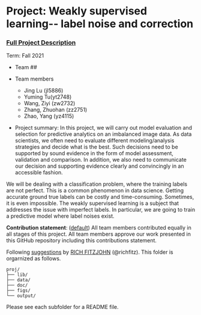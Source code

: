 # Project: Weakly supervised learning-- label noise and correction


### [Full Project Description](doc/project3_desc.md)

Term: Fall 2021

+ Team ##
+ Team members
	+ Jing Lu (jl5886)
	+ Yuming Tu(yt2748)
	+ Wang, Ziyi (zw2732)
	+ Zhang, Zhuohan (zz2751)
	+ Zhao, Yang (yz4115)

+ Project summary: In this project, we will carry out model evaluation and selection for predictive analytics on an imbalanced image data. As data scientists, we often need to evaluate different modeling/analysis strategies and decide what is the best. Such decisions need to be supported by sound evidence in the form of model assessment, validation and comparison. In addition, we also need to communicate our decision and supporting evidence clearly and convincingly in an accessible fashion.

We will be dealing with a classification problem, where the training labels are not perfect. This is a common phenomenon in data science. Getting accurate ground true labels can be costly and time-consuming. Sometimes, it is even impossible. The weakly supervised learning is a subject that addresses the issue with imperfect labels. In particular, we are going to train a predictive model where label noises exist.
	
**Contribution statement**: ([default](doc/a_note_on_contributions.md)) All team members contributed equally in all stages of this project. All team members approve our work presented in this GitHub repository including this contributions statement. 

Following [suggestions](http://nicercode.github.io/blog/2013-04-05-projects/) by [RICH FITZJOHN](http://nicercode.github.io/about/#Team) (@richfitz). This folder is orgarnized as follows.

```
proj/
├── lib/
├── data/
├── doc/
├── figs/
└── output/
```

Please see each subfolder for a README file.
